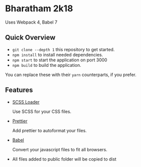 # Bharatham 2k18

Uses Webpack 4, Babel 7

## Quick Overview
* `git clone --depth 1` this repository to get started.
* `npm install` to install needed dependencies.
* `npm start` to start the application on port 3000
* `npm build` to build the application.

You can replace these with their `yarn` counterparts, if you prefer.

## Features
* [SCSS Loader](https://sass-lang.com/)

  Use SCSS for your CSS files.

* [Prettier](https://prettier.io/)

  Add prettier to autoformat your files.

* [Babel](https://babeljs.io/)

  Convert your javascript files to fit all browsers.

* All files added to public folder will be copied to dist